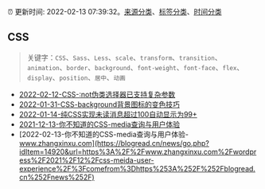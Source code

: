 :alarm_clock: 更新时间: 2022-02-13 07:39:32。[来源分类](../README.md)、[标签分类](../TAGS.md)、[时间分类](../TIMELINE.md)

## CSS


> 关键字：`CSS`、`Sass`、`Less`、`scale`、`transform`、`transition`、`animation`、`border`、`background`、`font-weight`、`font-face`、`flex`、`display`、`position`、`居中`、`动画`



- [2022-02-12-CSS-:not伪类选择器已支持复杂参数](https://www.zhangxinxu.com/wordpress/2022/02/css-not-pseudo-class-list-argument/) 
- [2022-01-31-CSS-background背景图标的变色技巧](https://www.zhangxinxu.com/wordpress/2022/01/css-background-image-color/) 
- [2022-01-14-纯CSS实现未读消息超过100自动显示为99+](https://www.zhangxinxu.com/wordpress/2022/01/css-show-diff-content-according-var/) 
- [2021-12-13-你不知道的CSS-media查询与用户体验](https://www.zhangxinxu.com/wordpress/2021/12/css-meida-user-experience/) 
- [2022-02-13-你不知道的CSS-media查询与用户体验-www.zhangxinxu.com](https://blogread.cn/news/go.php?idItem=14920&url=https%3A%2F%2Fwww.zhangxinxu.com%2Fwordpress%2F2021%2F12%2Fcss-meida-user-experience%2F%3Fcomefrom%3Dhttps%253A%252F%252Fblogread.cn%252Fnews%252F) 